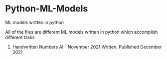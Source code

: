 # Python-ML-Models
ML models written in python

All of the files are different ML models written in python which accomplish different tasks

1. Handwritten Numbers AI - November 2021 Written, Published December 2021
